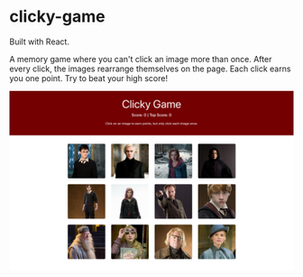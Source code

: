 # clicky-game

Built with React.

A memory game where you can't click an image more than once.  After every click, the images rearrange themselves on the page.  Each click earns you one point.  Try to beat your high score!

![screenshot](./public/clicky-game.png)